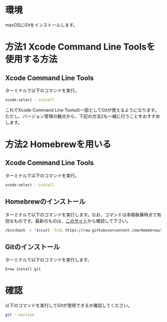 # 環境

macOSにGitをインストールします。

# 方法1 Xcode Command Line Toolsを使用する方法

## Xcode Command Line Tools

ターミナルで以下のコマンドを実行。

```sh
xcode-select --install
```

これでXcode Command Line Toolsの一部としてGitが使えるようになります。ただし、バージョン管理の観点から、下記の方法2も一緒に行うことをおすすめします。

# 方法2 Homebrewを用いる

## Xcode Command Line Tools

ターミナルで以下のコマンドを実行。

```sh
xcode-select --install
```

## Homebrewのインストール

ターミナルで以下のコマンドを実行します。なお、コマンドは本稿執筆時点で有効なものです。最新のものは、[このサイト](https://brew.sh/ja)から確認して下さい。

```sh
/bin/bash -c "$(curl -fsSL https://raw.githubusercontent.com/Homebrew/install/HEAD/install.sh)"
```

## Gitのインストール

ターミナルで以下のコマンドを実行します。

```sh
brew install git
```

# 確認

以下のコマンドを実行してGitが使用できるか確認してください。

```sh
git --version
```